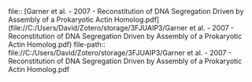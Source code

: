 file:: [Garner et al. - 2007 - Reconstitution of DNA Segregation Driven by Assembly of a Prokaryotic Actin Homolog.pdf](file://C:/Users/David/Zotero/storage/3FJUAIP3/Garner et al. - 2007 - Reconstitution of DNA Segregation Driven by Assembly of a Prokaryotic Actin Homolog.pdf)
file-path:: file://C:/Users/David/Zotero/storage/3FJUAIP3/Garner et al. - 2007 - Reconstitution of DNA Segregation Driven by Assembly of a Prokaryotic Actin Homolog.pdf
